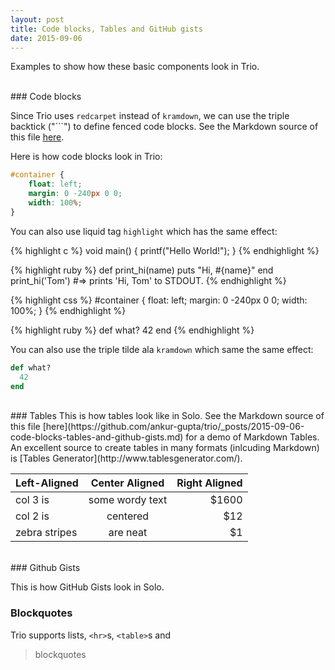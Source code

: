 ```yaml
---
layout: post
title: Code blocks, Tables and GitHub gists
date: 2015-09-06
---
```


Examples to show how these basic components look in Trio.

<br/>
### Code blocks

Since Trio uses `redcarpet` instead of `kramdown`, we can use the triple backtick ("```") to define fenced code blocks. See the Markdown source of this file [here](https://github.com/ankur-gupta/trio/_posts/2015-09-06-code-blocks-tables-and-github-gists.md). 

Here is how code blocks look in Trio:

```css
#container {
    float: left;
    margin: 0 -240px 0 0;
    width: 100%;
}
```

You can also use liquid tag `highlight` which has the same effect:

{% highlight c %}
void main() {
    printf("Hello World!");
}
{% endhighlight %}

{% highlight ruby %}
def print_hi(name)
  puts "Hi, #{name}"
end
print_hi('Tom')
#=> prints 'Hi, Tom' to STDOUT.
{% endhighlight %}

{% highlight css %}
#container {
    float: left;
    margin: 0 -240px 0 0;
    width: 100%;
}
{% endhighlight %}

{% highlight ruby %}
def what?
  42
end
{% endhighlight %}

You can also use the triple tilde ala `kramdown` which same the same effect:

~~~ ruby
def what?
  42
end
~~~

<br/>
### Tables
This is how tables look like in Solo. See the Markdown source of this file [here](https://github.com/ankur-gupta/trio/_posts/2015-09-06-code-blocks-tables-and-github-gists.md) for a demo of Markdown Tables. An excellent source to create tables in many formats (inlcuding Markdown) is [Tables Generator](http://www.tablesgenerator.com/). 

| Left-Aligned  | Center Aligned  | Right Aligned |
| :------------ |:---------------:| -----:|
| col 3 is      | some wordy text | $1600 |
| col 2 is      | centered        |   $12 |
| zebra stripes | are neat        |    $1 |

<br/>
### Github Gists

This is how GitHub Gists look in Solo.

<script src="https://gist.github.com/ankur-gupta/582bfba52054b9e8d9b3.js"></script>


### Blockquotes

Trio supports lists, `<hr>`s, `<table>`s  and

> blockquotes

